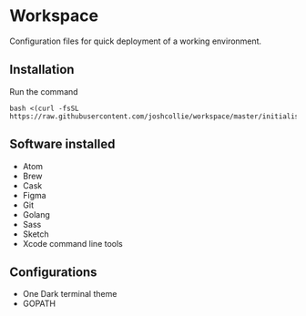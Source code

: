 # Workspace

Configuration files for quick deployment of a working environment.

## Installation
Run the command
```
bash <(curl -fsSL https://raw.githubusercontent.com/joshcollie/workspace/master/initialise.sh)
```

## Software installed
* Atom
* Brew
* Cask
* Figma
* Git
* Golang
* Sass
* Sketch
* Xcode command line tools

## Configurations
* One Dark terminal theme
* GOPATH
